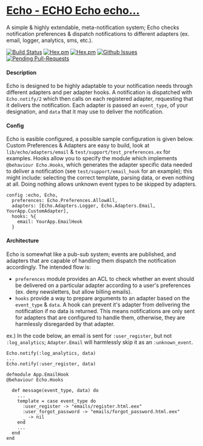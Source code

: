 [Echo - ECHO Echo echo...](https://en.wikipedia.org/wiki/Echo_(mythology))
======

A simple & highly extendable, meta-notification system; Echo checks notification preferences & dispatch notifications to different adapters (ex. email, logger, analytics, sms, etc.).

[![Build Status](https://travis-ci.org/zmoshansky/echo.svg)](https://travis-ci.org/zmoshansky/echo) [![Hex.pm](http://img.shields.io/hexpm/v/echo.svg)](https://hex.pm/packages/echo) [![Hex.pm](http://img.shields.io/hexpm/dt/echo.svg)](https://hex.pm/packages/echo) [![Github Issues](http://githubbadges.herokuapp.com/zmoshansky/echo/issues.svg)](https://github.com/zmoshansky/echo/issues) [![Pending Pull-Requests](http://githubbadges.herokuapp.com/zmoshansky/echo/pulls.svg)](https://github.com/zmoshansky/echo/pulls)

#### Description ####
Echo is designed to be highly adaptable to your notification needs through different adapters and per adapter hooks. A notification is dispatched with `Echo.notify/2` which then calls on each registered adapter, requesting that it delivers the notification. Each adapter is passed an `event_type`, of your designation, and `data` that it may use to deliver the notification.

#### Config ####
Echo is easible configured, a possible sample configuration is given below. Custom Preferences & Adapters are easy to build, look at `lib/echo/adapters/email` & `test/support/test_preferences.ex` for examples. Hooks allow you to specify the module which implements `@behaviour Echo.Hooks`, which generates the adapter specific data needed to deliver a notification (see `test/support/email_hook` for an example); this might include: selecting the correct template, parsing data, or even nothing at all. Doing nothing allows unknown event types to be skipped by adapters.

```
config :echo, Echo,
  preferences: Echo.Preferences.AllowAll,
  adapters: [Echo.Adapters.Logger, Echo.Adapters.Email, YourApp.CustomAdapter],
  hooks: %{
    email: YourApp.EmailHook
  }
```

#### Architecture ####
Echo is somewhat like a pub-sub system; events are published, and adapters that are capable of handling them dispatch the notification accordingly. The intended flow is:

- `preferences` module provides an ACL to check whether an event should be delivered on a particular adapter according to a user's preferences (ex. deny newsletters, but allow billing emails).
- `hooks` provide a way to prepare arguments to an adapter based on the `event_type` & `data`. A hook can prevent it's adapter from delivering the notification if no data is returned. This means notifications are only sent for adapters that are configured to handle them, otherwise, they are harmlessly disregarded by that adapter.

ex.) In the code below, an email is sent for `:user_register`, but not `:log_analytics`; `Adapter.Email` will harmlessly skip it as an `:unknown_event`.
```
Echo.notify(:log_analytics, data)
...
Echo.notify(:user_register, data)
```
```
defmodule App.EmailHook
@behaviour Echo.Hooks

  def message(event_type, data) do
    ...
    template = case event_type do
      :user_register -> "emails/register.html.eex"
      :user_forgot_password -> "emails/forgot_password.html.eex"
      _ -> nil
    end
    ...
  end
end
```
